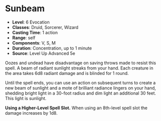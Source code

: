 # Sunbeam

- **Level**: 6 Evocation
- **Classes**: Druid, Sorcerer, Wizard
- **Casting Time**: 1 action
- **Range**: self
- **Components**: V, S, M
- **Duration**: Concentration, up to 1 minute
- **Source**: Level Up Advanced 5e

Oozes and undead have disadvantage on saving throws made to resist this spell. A beam of radiant sunlight streaks from your hand. Each creature in the area takes 6d8 radiant damage and is blinded for 1 round.

Until the spell ends, you can use an action on subsequent turns to create a new beam of sunlight and a mote of brilliant radiance lingers on your hand, shedding bright light in a 30-foot radius and dim light an additional 30 feet. This light is sunlight.

**Using a Higher-Level Spell Slot.** When using an 8th-level spell slot the damage increases by 1d8.
